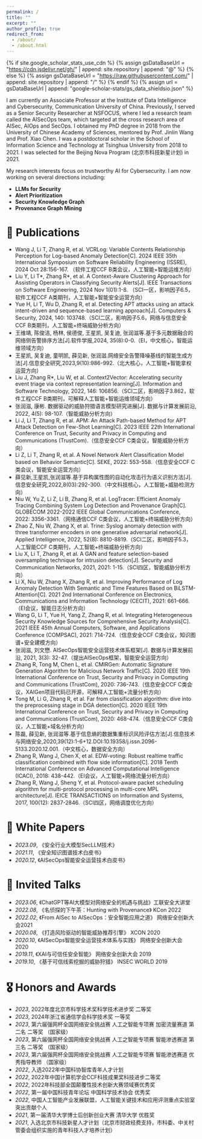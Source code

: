 ```yaml
---
permalink: /
title: ""
excerpt: ""
author_profile: true
redirect_from: 
  - /about/
  - /about.html
---
```


{% if site.google_scholar_stats_use_cdn %}
{% assign gsDataBaseUrl = "https://cdn.jsdelivr.net/gh/" | append: site.repository | append: "@" %}
{% else %}
{% assign gsDataBaseUrl = "https://raw.githubusercontent.com/" | append: site.repository | append: "/" %}
{% endif %}
{% assign url = gsDataBaseUrl | append: "google-scholar-stats/gs_data_shieldsio.json" %}

<span class='anchor' id='about-me'></span>

I am currently an Associate Professor at the Institute of Data Intelligence and Cybersecurity, Communication University of China. Previously, I served as a Senior Security Researcher at NSFOCUS, where I led a research team called the AISecOps team, which targeted at the cross research area of AISec, AIOps and SecOps. I obtained my PhD degree in 2018 from the University of Chinese Academy of Sciences, mentored by Prof. Jinlin Wang and Prof. Xiao Chen. I was a postdoctoral scholar in the School of Information Science and Technology at Tsinghua University from 2018 to 2021. I was selected for the Beijing Nova Program (北京市科技新星计划) in 2021.

My research interests focus on trustworthy AI for Cybersecurity. I am now working on several directions including: 

<div>
<ul>          
<li><b>LLMs for Security</b></li>
<li><b>Alert Prioritization</b></li>
<li><b>Security Knowledge Graph</b></li>
<li><b>Provenance Graph Mining</b></li>    
</ul>
</div>

<!-- # 🔥 News
- *2022.02*: &nbsp;🎉🎉 Lorem ipsum dolor sit amet, consectetur adipiscing elit. Vivamus ornare aliquet ipsum, ac tempus justo dapibus sit amet. 
- *2022.02*: &nbsp;🎉🎉 Lorem ipsum dolor sit amet, consectetur adipiscing elit. Vivamus ornare aliquet ipsum, ac tempus justo dapibus sit amet.  -->

# 📝 Publications 
- Wang J, Li T, Zhang R, et al. VCRLog: Variable Contents Relationship Perception for Log-based Anomaly Detection[C]. 2024 IEEE 35th International Symposium on Software Reliability Engineering (ISSRE), 2024 Oct 28:156-167. （软件工程CCF B类会议，人工智能+智能运维方向）
- Liu Y, Li T\*, Zhang R\*, et al. A Context-Aware Clustering Approach for Assisting Operators in Classifying Security Alerts[J]. IEEE Transactions on Software Engineering, 2024 Nov 1(01):1-8. （SCI一区，影响因子6.5，软件工程CCF A类期刊，人工智能+智能安全运营方向）
- Yue H, Li T, Wu D, Zhang R, et al. Detecting APT attacks using an attack intent-driven and sequence-based learning approach[J]. Computers & Security, 2024, 140: 103748.（SCI二区，影响因子5.6，网络与信息安全CCF B类期刊，人工智能+终端威胁分析方向）
- 王维靖, 陈俊洁, 杨林, 侯德俊, 王星凯, 吴复迪, 张润滋等.基于多元数据融合的网络侧告警排序方法[J].软件学报,2024, 35(8):0-0.（EI，中文核心，智能运维领域方向）
- 王星凯, 吴复迪, 童明凯, 薛见新, 张润滋.网络安全告警降噪基线的智能生成方法[J].信息安全研究,2023,9(10):986-992.（北大核心，人工智能+智能拿权运营方向）
- Liu J, Zhang R*, Liu W, et al. Context2Vector: Accelerating security event triage via context representation learning[J]. Information and Software Technology, 2022, 146: 106856.（SCI二区，影响因子3.862，软件工程CCF B类期刊，可解释人工智能+智能运维领域方向）
- 张润滋, 康彬. 数据驱动的威胁狩猎语言模型研究进展[J]. 数据与计算发展前沿, 2022, 4(5): 98-107.（智能威胁分析方向）
- Li J, Li T, Zhang R, et al. APM: An Attack Path-based Method for APT Attack Detection on Few-Shot Learning[C]. 2023 IEEE 22th International Conference on Trust, Security and Privacy in Computing and Communications (TrustCom).（信息安全CCF C类会议，智能威胁分析方向）
- Li Z, Li T, Zhang R, et al. A Novel Network Alert Classification Model based on Behavior Semantic[C]. SEKE, 2022: 553-558.（信息安全CCF C类会议，智能安全运营方向）
- 薛见新,王星凯,张润滋等.基于异构属性图的自动化攻击行为语义识别方法[J].信息安全研究,2022,8(03):292-300.（中文科技核心，人工智能+威胁检测方向）
- Niu W, Yu Z, Li Z, Li B, Zhang R, et al. LogTracer: Efficient Anomaly Tracing Combining System Log Detection and Provenance Graph[C]. GLOBECOM 2022-2022 IEEE Global Communications Conference, 2022: 3356-3361.（网络通信CCF C类会议，人工智能+终端威胁分析方向）
- Zhao Z, Niu W, Zhang X, et al. Trine: Syslog anomaly detection with three transformer encoders in one generative adversarial network[J]. Applied Intelligence, 2022, 52(8): 8810-8819.（SCI二区，影响因子5.3，人工智能CCF C类期刊，人工智能+终端威胁分析方向）
- Liu X, Li T, Zhang R, et al. A GAN and feature selection-based oversampling technique for intrusion detection[J]. Security and Communication Networks, 2021, 2021: 1-15.（SCI四区，智能威胁分析方向）
- Li X, Niu W, Zhang X, Zhang R, et al. Improving Performance of Log Anomaly Detection With Semantic and Time Features Based on BiLSTM-Attention[C]. 2021 2nd International Conference on Electronics, Communications and Information Technology (CECIT), 2021: 661-666.（EI会议，智能日志分析方向）
- Wang G, Li T, Yue H, Yang Z, Zhang R, et al. Integrating Heterogeneous Security Knowledge Sources for Comprehensive Security Analysis[C]. 2021 IEEE 45th Annual Computers, Software, and Applications Conference (COMPSAC), 2021: 714-724.（信息安全CCF C类会议，知识图谱+安全建模方向）
- 张润滋, 刘文懋. AISecOps智能安全运营技术体系框架[J]. 数据与计算发展前沿, 2021, 3(3): 32-47.（提出AISecOps框架，智能安全运营方向）
- Zhang R, Tong M, Chen L, et al. CMIRGen: Automatic Signature Generation Algorithm for Malicious Network Traffic[C]. 2020 IEEE 19th International Conference on Trust, Security and Privacy in Computing and Communications (TrustCom), 2020: 736-743.（信息安全CCF C类会议，XAIGen项目代码已开源，可解释人工智能+流量分析方向）
- Tong M, Li G, Zhang R, et al. Far from classification algorithm: dive into the preprocessing stage in DGA detection[C]. 2020 IEEE 19th International Conference on Trust, Security and Privacy in Computing and Communications (TrustCom), 2020: 468-474.（信息安全CCF C类会议，人工智能+域名分析方向）
- 陈磊, 薛见新, 张润滋等.基于信息熵的数据集重标识风险评估方法[J].信息技术与网络安全,2020,39(12):1-6+12.DOI:10.19358/j.issn.2096-5133.2020.12.001.（中文核心，数据安全方向）
- Zhang R, Wang J, Chen X, et al. EDW-voting: Robust realtime traffic classification combined with flow side information[C]. 2018 Tenth International Conference on Advanced Computational Intelligence (ICACI), 2018: 438-442.（EI会议，人工智能+网络流量分析方向）
- Zhang R, Wang J, Sheng Y, et al. Protocol-aware packet scheduling algorithm for multi-protocol processing in multi-core MPL architecture[J]. IEICE TRANSACTIONS on Information and Systems, 2017, 100(12): 2837-2846.（SCI四区，网络调度优化方向）

# 📖 White Papers
- *2023.09*, 《安全行业大模型SecLLM技术》
- *2021.11*, 《安全知识图谱技术白皮书》
- *2020.12*, 《AISecOps智能安全运营技术白皮书》

# 💬 Invited Talks
<!-- - *2021.06*, Lorem ipsum dolor sit amet, consectetur adipiscing elit. Vivamus ornare aliquet ipsum, ac tempus justo dapibus sit amet. 
- *2021.03*, Lorem ipsum dolor sit amet, consectetur adipiscing elit. Vivamus ornare aliquet ipsum, ac tempus justo dapibus sit amet.  \| [\[video\]](https://github.com/) -->

- *2023.06*, 《ChatGPT等AI大模型对网络安全的机遇与挑战》工联安全大讲堂
- *2022.08*, 《名侦探的下午茶：Hunting with Provenance》 KCon 2022
- *2022.02*, 《From AISec to AISecOps：安全智能应用之道》 网络安全创新大会2021
- *2020.08*, 《打造风险驱动的智能威胁推荐引擎》 XCON 2020 
- *2020.10*, 《AISecOps智能安全运营技术体系与实践》 网络安全创新大会 2020
- *2019.11*, 《XAI与可信任安全智能》 网络安全创新大会 2019
- *2019.10*, 《基于可信线索挖掘的威胁狩猎》 INSEC WORLD 2019

# 🎖 Honors and Awards
- *2023*, 2022年度北京市科学技术奖科学技术进步奖 二等奖
- *2023*, 2024年浙江省通信学会科学技术奖 一等奖
- *2023*, 第六届强网杯全国网络安全挑战赛 人工之智能专项赛 加密流量赛道 第二名 二等奖 （国家级）
- *2023*, 第六届强网杯全国网络安全挑战赛 人工之智能专项赛 智能渗透赛道 第三名 二等奖 （国家级）
- *2023*, 第六届强网杯全国网络安全挑战赛 人工之智能专项赛 智能渗透赛道 优秀指导教师  （国家级）
- *2022*, 入选2022年中国科协智库青年人才计划
- *2022*, 2022年中国计算机学会CCF科技成果奖科技进步二等奖
- *2022*, 2022年科技部全国颠覆性技术创新大赛领域赛优秀奖
- *2022*, 第一届中国科技青年论坛 中国科学技术协会 优秀奖
- *2022*, 中国人工智能产业发展联盟，人工智能关键技术和应用评测重点实验室 突出贡献个人
- *2021*, 第一届清华大学博士后创新创业大赛 清华大学 优胜奖
- *2021*, 入选北京市科技新星人才计划（北京市财政经费支持，市科委、中关村管委会组织实施的青年科技人才培养计划）
